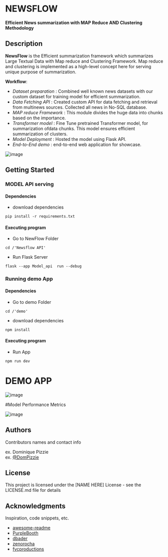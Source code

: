 # NEWSFLOW 

**Efficient News summarization with MAP Reduce AND Clustering Methodology**

## Description

**NewsFlow** is the Efficient summarization framework which summarizes Large Textual Data with Map reduce and Clustering Framework. Map reduce and clustering is implemented as a high-level concept here for serving unique purpose of summarization.

**Workflow**:
* *Dataset preparation* : Combined well known news datasets with our custom dataset for training model for efficient summarization.
* *Data Fetching API* : Created custom API for data fetching and retrieval from multinews sources. Collected all news in No-SQL database.
* *MAP reduce Framework* : This module divides the huge data into chunks based on the importance.
* *Transformer model* : Fine Tune pretrained Transformer model, for summarization ofdata chunks. This model ensures efficient summarization of clusters.
* *Model Deployment* : Hosted the model using Flask API.
* *End-to-End demo* : end-to-end web application for showcase.

![image](https://github.com/anshul7409/NewsFlow/assets/79444489/eb27bc02-f906-4577-9146-9c22e835e80d)

## Getting Started

### MODEL API serving

#### Dependencies
* download dependencies
```
pip install -r requirements.txt
```

#### Executing program
* Go to NewFlow Folder
```
cd /'Newsflow API'
```
* Run Flask Server
```
flask --app Model_api  run --debug                                                                                               
```

### Running demo App

#### Dependencies
* Go to demo Folder
```
cd /'demo'
```
* download dependencies
```
npm install 
```

#### Executing program
* Run App
```
npm run dev                                                                                         
```

# DEMO APP
![image](https://github.com/anshul7409/NewsFlow/assets/79444489/11abf5a3-9f6a-4b3f-8d45-eed2bc9a4795)

#Model Performance Metrics

![image](https://github.com/anshul7409/NewsFlow/assets/79444489/3f9e8306-a10d-4f7b-99f9-82c5fa722f7f)


## Authors

Contributors names and contact info

ex. Dominique Pizzie  
ex. [@DomPizzie](https://twitter.com/dompizzie)


## License

This project is licensed under the [NAME HERE] License - see the LICENSE.md file for details

## Acknowledgments

Inspiration, code snippets, etc.
* [awesome-readme](https://github.com/matiassingers/awesome-readme)
* [PurpleBooth](https://gist.github.com/PurpleBooth/109311bb0361f32d87a2)
* [dbader](https://github.com/dbader/readme-template)
* [zenorocha](https://gist.github.com/zenorocha/4526327)
* [fvcproductions](https://gist.github.com/fvcproductions/1bfc2d4aecb01a834b46)
